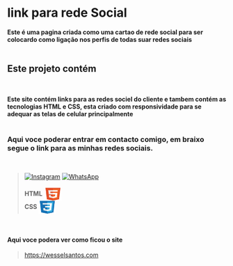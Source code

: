 # link para rede Social

**Este é uma pagina criada como uma cartao de rede social para ser colocardo como ligação nos perfis de todas suar redes sociais**
<br><br>

## Este projeto contém 
<br>


**Este site contém links para as redes sociel do cliente e tambem contém as tecnologias HTML e CSS, esta criado com responsividade para se adequar as telas de celular principalmente**
<br>
<br>


### Aqui voce poderar entrar em contacto comigo, em braixo segue  o link para as minhas redes sociais.
<br>

>[![Instagram](https://img.shields.io/badge/Instagram-E4405F?style=for-the-badge&logo=instagram&logoColor=white)](https://www.instagram.com/ericky_dias/)
[![WhatsApp](https://img.shields.io/badge/WhatsApp-25D366?style=for-the-badge&logo=whatsapp&logoColor=white)](https://api.whatsapp.com/send?phone=351932910525&text=Vim%20pelo%20seu%20link%20no%20site%F0%9F%98%98)
<br><br>
**HTML** <img align="center" alt="Ericky-HTML" height="30" width="40" src="https://raw.githubusercontent.com/devicons/devicon/master/icons/html5/html5-original.svg"><br>
**CSS** <img align="center" alt="Ericky-CSS" height="30" width="40" src="https://raw.githubusercontent.com/devicons/devicon/master/icons/css3/css3-original.svg">
<br>

#### Aqui voce podera ver como ficou o site  <br>
>https://wesselsantos.com